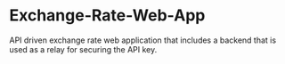 # Exchange-Rate-Web-App
API driven exchange rate web application that includes a backend that is used as a relay for securing the API key.
